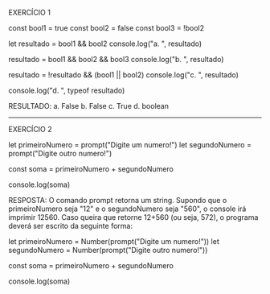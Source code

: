 EXERCÍCIO 1

const bool1 = true
const bool2 = false
const bool3 = !bool2

let resultado = bool1 && bool2
console.log("a. ", resultado)

resultado = bool1 && bool2 && bool3 
console.log("b. ", resultado) 

resultado = !resultado && (bool1 || bool2) 
console.log("c. ", resultado)

console.log("d. ", typeof resultado)

RESULTADO:
a. False
b. False
c. True
d. boolean

-----------------------------------

EXERCÍCIO 2

let primeiroNumero = prompt("Digite um numero!")
let segundoNumero = prompt("Digite outro numero!")

const soma = primeiroNumero + segundoNumero

console.log(soma)

RESPOSTA:
    O comando prompt retorna um string. Supondo que o primeiroNumero seja "12" e o segundoNumero seja "560", o console irá imprimir 12560.
Caso queira que retorne 12+560 (ou seja, 572), o programa deverá ser escrito da seguinte forma:

let primeiroNumero = Number(prompt("Digite um numero!"))
let segundoNumero = Number(prompt("Digite outro numero!"))

const soma = primeiroNumero + segundoNumero

console.log(soma)